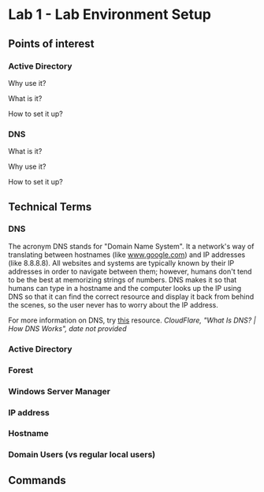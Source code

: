 # Lab 1 - Lab Environment Setup

## Points of interest

### Active Directory

Why use it?

What is it?

How to set it up?

### DNS

What is it?

Why use it?

How to set it up?

## Technical Terms

### DNS 
The acronym DNS stands for "Domain Name System".  It a network's way of translating between hostnames (like www.google.com) and IP addresses (like 8.8.8.8).  All websites and systems are typically known by their IP addresses in order to navigate between them; however, humans don't tend to be the best at memorizing strings of numbers.  DNS makes it so that humans can type in a hostname and the computer looks up the IP using DNS so that it can find the correct resource and display it back from  behind the scenes, so the user never has to worry about the IP address.

For more information on DNS, try [this](https://www.cloudflare.com/learning/dns/what-is-dns/) resource.
*CloudFlare, "What Is DNS? | How DNS Works", date not provided*

### Active Directory

### Forest

### Windows Server Manager

### IP address

### Hostname

### Domain Users (vs regular local users)

## Commands

### 




